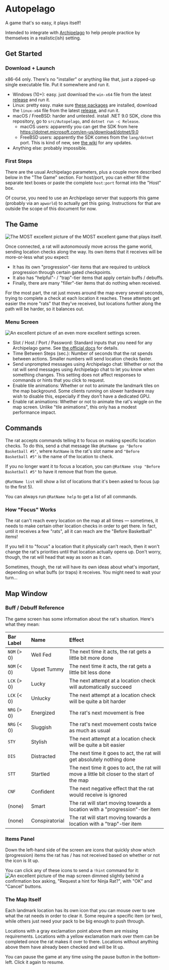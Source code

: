 # Autopelago

A game that's so easy, it plays itself!

Intended to integrate with [Archipelago](https://archipelago.gg) to help people practice by themselves in a realistic(ish) setting.

## Get Started

### Download + Launch
x86-64 only. There's no "installer" or anything like that, just a zipped-up single executable file. Put it somewhere and run it.

- Windows (10+): easy. just download the `win-x64` file from the latest [release](https://github.com/airbreather/Autopelago/releases) and run it.
- Linux: pretty easy. make sure [these packages](https://github.com/dotnet/core/blob/v9.0.0/release-notes/9.0/os-packages.md) are installed, download the `linux-x64` file from the latest [release](https://github.com/airbreather/Autopelago/releases), and run it.
- macOS / FreeBSD: harder and untested. install .NET 9.0 SDK, clone this repository, go to `src/Autopelago`, and `dotnet run -c Release`.
   - macOS users: apparently you can get the SDK from here https://dotnet.microsoft.com/en-us/download/dotnet/9.0
   - FreeBSD users: apparently the SDK comes from the `lang/dotnet` port. This is kind of new, see [the wiki](https://wiki.freebsd.org/.NET) for any updates.
- Anything else: probably impossible.

### First Steps

There are the usual Archipelago parameters, plus a couple more described below in the "The Game" section. For host/port, you can either fill the separate text boxes or paste the complete `host:port` format into the "Host" box.

Of course, you need to use an Archipelago server that supports this game (probably via an `apworld`) to actually get this going. Instructions for that are outside the scope of this document for now.

## The Game
![The MOST excellent picture of the MOST excellent game that plays itself.](doc/game-screen.webp)

Once connected, a rat will autonomously move across the game world, sending location checks along the way. Its own items that it receives will be more-or-less what you expect:

- It has its own "progression"-tier items that are required to unblock progression through certain gated checkpoints.
- It also has "helpful"- / "trap"-tier items that apply certain buffs / debuffs.
- Finally, there are many "filler"-tier items that do nothing when received.

For the most part, the rat just moves around the map every several seconds, trying to complete a check at each location it reaches. These attempts get easier the more "rats" that they've received, but locations further along the path will be harder, so it balances out.

### Menu Screen

![An excellent picture of an even more excellent settings screen.](doc/menu-screen.webp)

- Slot / Host / Port / Password: Standard inputs that you need for any Archipelago game. See [the official docs](https://archipelago.gg/tutorial/Archipelago/setup/en#connection-info) for details.
- Time Between Steps (sec.): Number of seconds that the rat spends between actions. Smaller numbers will send location checks faster.
- Send unprompted messages using Archipelago chat: Whether or not the rat will send messages using Archipelago chat to let you know when something changes. This setting does not affect responses to commands or hints that you click to request.
- Enable tile animations: Whether or not to animate the landmark tiles on the map background. Some clients running on slower hardware may wish to disable this, especially if they don't have a dedicated GPU.
- Enable rat animations: Whether or not to animate the rat's wiggle on the map screen. Unlike "tile animations", this only has a modest performance impact.

## Commands

The rat accepts commands telling it to focus on making specific location checks. To do this, send a chat message like `@RatName go "Before Basketball #5"`, where `RatName` is the rat's slot name and `"Before Basketball #5"` is the name of the location to check.

If you no longer want it to focus a location, you can `@RatName stop "Before Basketball #5"` to have it remove that from the queue.

`@RatName list` will show a list of locations that it's been asked to focus (up to the first 5).

You can always run `@RatName help` to get a list of all commands.

### How "Focus" Works

The rat can't reach every location on the map at all times — sometimes, it needs to make certain other location checks in order to get there. In fact, until it receives a few "rats", all it can reach are the "Before Basketball" items!

If you tell it to "focus" a location that it physically can't reach, then it won't change the rat's priorities until that location actually opens up. Don't worry, though, the rat will head that way as soon as it can.

Sometimes, though, the rat will have its own ideas about what's important, depending on what buffs (or traps) it receives. You might need to wait your turn...

## Map Window

### Buff / Debuff Reference

The game screen has some information about the rat's situation. Here's what they mean:

|Bar Label|Name|Effect|
|:-|:-|:-|
|`NOM` (> 0)|Well Fed|The next time it acts, the rat gets a little bit more done|
|`NOM` (< 0)|Upset Tummy|The next time it acts, the rat gets a little bit less done|
|`LCK` (> 0)|Lucky|The next attempt at a location check will automatically succeed|
|`LCK` (< 0)|Unlucky|The next attempt at a location check will be quite a bit harder|
|`NRG` (> 0)|Energized|The rat's next movement is free|
|`NRG` (< 0)|Sluggish|The rat's next movement costs twice as much as usual|
|`STY`|Stylish|The next attempt at a location check will be quite a bit easier|
|`DIS`|Distracted|The next time it goes to act, the rat will get absolutely nothing done|
|`STT`|Startled|The next time it goes to act, the rat will move a little bit closer to the start of the map|
|`CNF`|Confident|The next negative effect that the rat would receive is ignored|
|(none)|Smart|The rat will start moving towards a location with a "progression"-tier item|
|(none)|Conspiratorial|The rat will start moving towards a location with a "trap"-tier item|

### Items Panel

Down the left-hand side of the screen are icons that quickly show which (progression) items the rat has / has not received based on whether or not the icon is lit up.

You can click any of these icons to send a `!hint` command for it:
![An excellent picture of the map screen dimmed slightly behind a confirmation box asking, "Request a hint for Ninja Rat?", with "OK" and "Cancel" buttons.](doc/request-hint-confirm.webp)

### The Map Itself

Each landmark location has its own icon that you can mouse over to see what the rat needs in order to clear it. Some require a specific item (or two), while others just need your pack to be big enough to push through.

Locations with a gray exclamation point above them are missing requirements. Locations with a yellow exclamation mark over them can be completed once the rat makes it over to there. Locations without anything above them have already been checked and will be lit up.

You can pause the game at any time using the pause button in the bottom-left. Click it again to resume.
